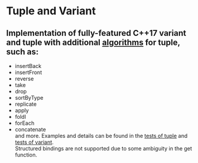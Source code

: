 # Tuple and Variant
## Implementation of fully-featured C++17 variant and tuple with additional [algorithms](https://github.com/IDragnev/Tuple/blob/master/Tuple/TupleAlgorithms.h) for tuple, such as:  
 - insertBack  
 - insertFront   
 - reverse  
 - take  
 - drop  
 - sortByType   
 - replicate  
 - apply
 - foldl
 - forEach  
 - concatenate  
and more. Examples and details can be found in the [tests of tuple](https://github.com/IDragnev/Tuple/blob/master/Tuple/Tuple%20test/tupleTest.cpp) and [tests of variant](https://github.com/IDragnev/Tuple-and-Variant/blob/master/Variant/variantTests.cpp).    
Structured bindings are not supported due to some ambiguity in the get function.

